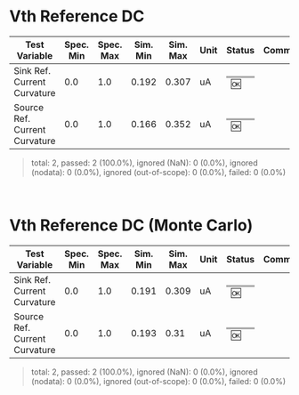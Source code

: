 
# Vth Reference DC<br>

| Test Variable | Spec. Min | Spec. Max | Sim. Min | Sim. Max | Unit | Status | Comment |
| ------------- | --------- | --------- | -------- | -------- | ---- | ------ | ------- |
| Sink Ref. Current Curvature | 0.0 | 1.0 | 0.192 | 0.307 | uA | <svg height="20" width="150"><polyline points="0.0,10,150.0,10" style="stroke:darkgray;stroke-width:15" /><polyline points="28.8,10,46.05,10" style="stroke:darkgreen;stroke-width:6" /></svg>&nbsp;&nbsp;:ok: |  |
| Source Ref. Current Curvature | 0.0 | 1.0 | 0.166 | 0.352 | uA | <svg height="20" width="150"><polyline points="0.0,10,150.0,10" style="stroke:darkgray;stroke-width:15" /><polyline points="24.900000000000002,10,52.8,10" style="stroke:darkgreen;stroke-width:6" /></svg>&nbsp;&nbsp;:ok: |  |
> total: 2, passed: 2 (100.0%), ignored (NaN): 0 (0.0%), ignored (nodata): 0 (0.0%), ignored (out-of-scope): 0 (0.0%), failed: 0 (0.0%)<br>

<br>

# Vth Reference DC (Monte Carlo)<br>

| Test Variable | Spec. Min | Spec. Max | Sim. Min | Sim. Max | Unit | Status | Comment |
| ------------- | --------- | --------- | -------- | -------- | ---- | ------ | ------- |
| Sink Ref. Current Curvature | 0.0 | 1.0 | 0.191 | 0.309 | uA | <svg height="20" width="150"><polyline points="0.0,10,150.0,10" style="stroke:darkgray;stroke-width:15" /><polyline points="28.650000000000002,10,46.35,10" style="stroke:darkgreen;stroke-width:6" /></svg>&nbsp;&nbsp;:ok: |  |
| Source Ref. Current Curvature | 0.0 | 1.0 | 0.193 | 0.31 | uA | <svg height="20" width="150"><polyline points="0.0,10,150.0,10" style="stroke:darkgray;stroke-width:15" /><polyline points="28.95,10,46.5,10" style="stroke:darkgreen;stroke-width:6" /></svg>&nbsp;&nbsp;:ok: |  |
> total: 2, passed: 2 (100.0%), ignored (NaN): 0 (0.0%), ignored (nodata): 0 (0.0%), ignored (out-of-scope): 0 (0.0%), failed: 0 (0.0%)<br>

<br>
